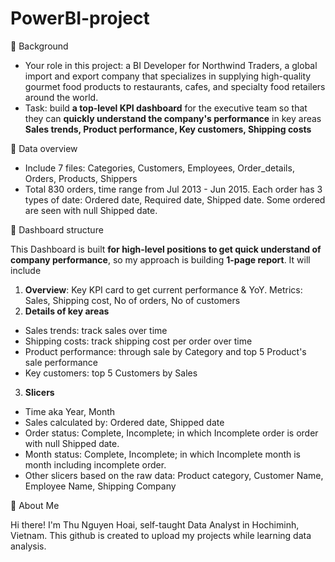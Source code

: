 # PowerBI-project
🌟 Background
- Your role in this project: a BI Developer for Northwind Traders, a global import and export company that specializes in supplying high-quality gourmet food products to restaurants, cafes, and specialty food retailers around the world. 
- Task: build **a top-level KPI dashboard** for the executive team so that they can **quickly understand the company's performance** in key areas **Sales trends, Product performance, Key customers, Shipping costs**

🌟 Data overview
  - Include 7 files: Categories, Customers, Employees, Order_details, Orders, Products, Shippers 
  - Total 830 orders, time range from Jul 2013 - Jun 2015. Each order has 3 types of date: Ordered date, Required date, Shipped date. Some ordered are seen with null Shipped date.

🌟 Dashboard structure

This Dashboard is built **for high-level positions to get quick understand of company performance**, so my approach is building **1-page report**. It will include
1. **Overview**: Key KPI card to get current performance & YoY. Metrics: Sales, Shipping cost, No of orders, No of customers
2. **Details of key areas** 
  - Sales trends: track sales over time
  - Shipping costs: track shipping cost per order over time
  - Product performance: through sale by Category and top 5 Product's sale performance
  - Key customers: top 5 Customers by Sales
3. **Slicers**
  - Time aka Year, Month
  - Sales calculated by: Ordered date, Shipped date
  - Order status: Complete, Incomplete; in which Incomplete order is order with null Shipped date.
  - Month status: Complete, Incomplete; in which Incomplete month is month including incomplete order.
  - Other slicers based on the raw data: Product category, Customer Name, Employee Name, Shipping Company

🌟 About Me

Hi there! I'm Thu Nguyen Hoai, self-taught Data Analyst in Hochiminh, Vietnam. This github is created to upload my projects while learning data analysis.
